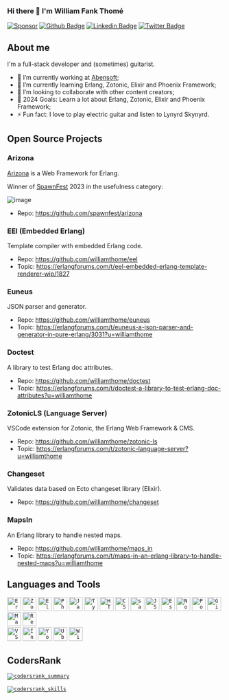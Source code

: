 ### Hi there 👋 I'm William Fank Thomé

[![Sponsor](https://img.shields.io/static/v1?label=Sponsor&message=%E2%9D%A4&logo=GitHub&color=%23fe8e86)](https://github.com/sponsors/williamthome)
[![Github Badge](https://img.shields.io/badge/-Github-000?style=flat-square&logo=Github&logoColor=white&link=https://github.com/williamthome)](https://github.com/williamthome)
[![Linkedin Badge](https://img.shields.io/badge/-LinkedIn-blue?style=flat-square&logo=Linkedin&logoColor=white&link=https://linkedin.com/in/williamthome/)](https://linkedin.com/in/williamthome/)
[![Twitter Badge](https://img.shields.io/badge/-Twitter-1ca0f1?style=flat-square&labelColor=1ca0f1&logo=twitter&logoColor=white&link=https://twitter.com/willegp88)](https://twitter.com/willegp88)

## About me

I'm a full-stack developer and (sometimes) guitarist.

- 🔭 I’m currently working at [Abensoft](https://abensoft.com.br/);
- 🌱 I’m currently learning Erlang, Zotonic, Elixir and Phoenix Framework;
- 👯 I’m looking to collaborate with other content creators;
- 🥅 2024 Goals: Learn a lot about Erlang, Zotonic, Elixir and Phoenix Framework;
- ⚡ Fun fact: I love to play electric guitar and listen to Lynyrd Skynyrd.

## Open Source Projects

### Arizona

[Arizona](https://github.com/arizona-framework/arizona) is a Web Framework for Erlang. 

Winner of [SpawnFest](https://spawnfest.org/) 2023 in the usefulness category:

![image](https://github.com/williamthome/williamthome/assets/35941533/27f3d1d7-3176-4ae4-982c-f9df27ce05cc)

- Repo: https://github.com/spawnfest/arizona

### EEl (Embedded Erlang)

Template compiler with embedded Erlang code.

- Repo: https://github.com/williamthome/eel
- Topic: https://erlangforums.com/t/eel-embedded-erlang-template-renderer-wip/1827

### Euneus

JSON parser and generator.

- Repo: https://github.com/williamthome/euneus
- Topic: https://erlangforums.com/t/euneus-a-json-parser-and-generator-in-pure-erlang/3031?u=williamthome

### Doctest

A library to test Erlang doc attributes.

- Repo: https://github.com/williamthome/doctest
- Topic: https://erlangforums.com/t/doctest-a-library-to-test-erlang-doc-attributes?u=williamthome

### ZotonicLS (Language Server)

VSCode extension for Zotonic, the Erlang Web Framework & CMS.

- Repo: https://github.com/williamthome/zotonic-ls
- Topic: https://erlangforums.com/t/zotonic-language-server?u=williamthome

### Changeset

Validates data based on Ecto changeset library (Elixir).

- Repo: https://github.com/williamthome/changeset

### MapsIn

An Erlang library to handle nested maps.

- Repo: https://github.com/williamthome/maps_in
- Topic: https://erlangforums.com/t/maps-in-an-erlang-library-to-handle-nested-maps?u=williamthome

## Languages and Tools

[<code><img alt="Erlang" width="32px" src="https://cdn.icon-icons.com/icons2/2415/PNG/32/erlang_original_logo_icon_146531.png" /></code>](https:/erlang.org/)
[<code><img alt="Zotonic" width="32px" src="https://pbs.twimg.com/profile_images/527670912/zotonic_twitter_400x400.png" /></code>](https://zotonic.com/)
[<code><img alt="Elixir" width="32px" src="https://cdn.icon-icons.com/icons2/2699/PNG/32/elixir_lang_logo_icon_169207.png" /></code>](https://elixir-lang.org/)
[<code><img alt="Phoenix Framework" width="32px" src="https://fullstackphoenix.com/images/phoenix-bcd92d6eab83c07e921cb06c8121321a.png?vsn=d" /></code>](https://phoenixframework.org/)
[<code><img alt="Javascript" width="32px" src="https://cdn.icon-icons.com/icons2/2415/PNG/32/javascript_original_logo_icon_146455.png" /></code>](https://developer.mozilla.org/en-US/docs/Web/JavaScript)
[<code><img alt="Typescript" width="32px" src="https://cdn.icon-icons.com/icons2/2415/PNG/32/typescript_original_logo_icon_146317.png"></code>](https://typescriptlang.org/)
[<code><img alt="HTML5" width="32px" src="https://cdn.icon-icons.com/icons2/844/PNG/32/HTML5_icon-icons.com_67090.png"></code>](https://developer.mozilla.org/en-US/docs/Web/HTML)
[<code><img alt="CSS3" width="32px" src="https://cdn.icon-icons.com/icons2/1488/PNG/32/5351-css3_102605.png"></code>](https://developer.mozilla.org/en-US/docs/Web/CSS)
[<code><img alt="sass" width="32px" src="https://cdn.icon-icons.com/icons2/2107/PNG/32/file_type_scss_icon_130177.png"></code>](https://sass-lang.com/)
[<code><img alt="JSON" width="32px" src="https://cdn.icon-icons.com/icons2/2699/PNG/32/json_logo_icon_168489.png"></code>](https://json.org/)
[<code><img alt="Eslint" width="32px" src="https://cdn.icon-icons.com/icons2/2699/PNG/32/eslint_logo_icon_171175.png"></code>](https://eslint.org/)
[<code><img alt="NodeJs" width="32px" src="https://cdn.icon-icons.com/icons2/2107/PNG/32/file_type_node_icon_130301.png"></code>](https://nodejs.org/en/)
[<code><img alt="PostgreSQL" width="32px" src="https://cdn.icon-icons.com/icons2/2699/PNG/32/postgresql_logo_icon_170835.png"></code>](https://www.postgresql.org/)
[<code><img alt="Github" width="32px" src="https://img.icons8.com/fluency/32/FFFFFF/github.png"></code>](https://github.com/)
[<code><img alt="Markdown" width="32px" src="https://img.icons8.com/fluency/48/FFFFFF/markdown.png"></code>](https://markdownguide.org/)
[<code><img alt="React" width="32px" src="https://cdn.icon-icons.com/icons2/2415/PNG/32/react_original_logo_icon_146374.png" /></code>](https://reactjs.org/)
<br />
[<code><img alt="VSCode" width="32px" src="https://cdn.icon-icons.com/icons2/2107/PNG/32/file_type_vscode_icon_130084.png" /></code>](https://code.visualstudio.com/)
[<code><img alt="IntelliJ IDEA" width="32px" src="https://img.icons8.com/color/48/FFFFFF/intellij-idea.png" /></code>](https://jetbrains.com/idea/)
[<code><img alt="Youtrack" width="32px" src="https://upload.wikimedia.org/wikipedia/commons/archive/8/8d/20200803082247%21YouTrack_Icon.svg" /></code>](https://jetbrains.com/youtrack/)
[<code><img alt="Ubuntu" width="32px" src="https://cdn.icon-icons.com/icons2/70/PNG/32/ubuntu_14143.png"></code>](https://ubuntu.com/)
[<code><img alt="Windows" width="32px" src="https://img.icons8.com/color/48/FFFFFF/windows-95.png"></code>](https://microsoft.com/windows)

## CodersRank

[<code><img alt="codersrank_summary" src="https://cr-ss-service.azurewebsites.net/api/ScreenShot?widget=summary&username=williamthome&badges=3&show-avatar=false&style=--header-bg-color:%23000;--border-radius:10px" /></code>](https://profile.codersrank.io/user/williamthome)

[<code><img alt="codersrank_skills" src="https://cr-skills-chart-widget.azurewebsites.net/api/api?username=williamthome" /></code>](https://profile.codersrank.io/user/williamthome)
